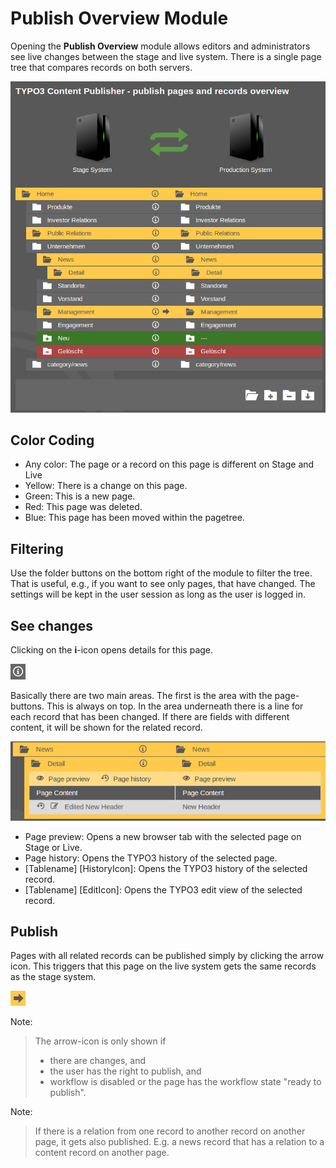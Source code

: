 # Publish Overview Module

Opening the **Publish Overview** module allows editors and administrators see live changes between the stage and live system.
There is a single page tree that compares records on both servers.

![Module Overview details](_img/module_detail_overview.png) 

## Color Coding

* Any color: The page or a record on this page is different on Stage and Live
* Yellow: There is a change on this page.
* Green: This is a new page.
* Red: This page was deleted.
* Blue: This page has been moved within the pagetree.

## Filtering

Use the folder buttons on the bottom right of the module to filter the tree.
That is useful, e.g., if you want to see only pages, that have changed.
The settings will be kept in the user session as long as the user is logged in.

## See changes

Clicking on the **i**-icon opens details for this page.

![Arrow](_img/icon_info.png)

Basically there are two main areas. The first is the area with the page-buttons. This is always on top.
In the area underneath there is a line for each record that has been changed.
If there are fields with different content, it will be shown for the related record.

![Module Overview details open](_img/module_detail_overview_open.png)

* Page preview: Opens a new browser tab with the selected page on Stage or Live.
* Page history: Opens the TYPO3 history of the selected page.
* [Tablename] [HistoryIcon]: Opens the TYPO3 history of the selected record.
* [Tablename] [EditIcon]: Opens the TYPO3 edit view of the selected record.

## Publish

Pages with all related records can be published simply by clicking the arrow icon.
This triggers that this page on the live system gets the same records as the stage system.

![Arrow](_img/icon_arrow.png)

Note:

> The arrow-icon is only shown if
>
> * there are changes, and
> * the user has the right to publish, and
> * workflow is disabled or the page has the workflow state "ready to publish".

Note:

> If there is a relation from one record to another record on another page, it gets also published. E.g. a news record that has a relation to a content record on another page.
